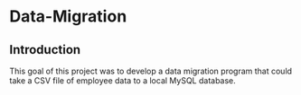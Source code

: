 # Data-Migration

## Introduction

This goal of this project was to develop a data migration program that could take a CSV file of employee data to a local MySQL database.
